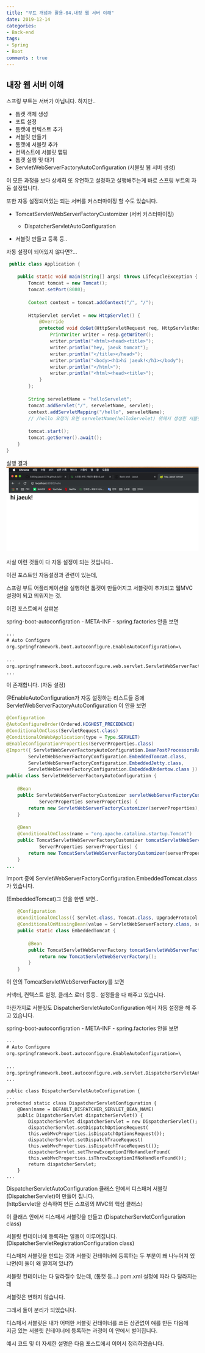 ```yaml
---
title: "부트 개념과 활용-04.내장 웹 서버 이해"
date: 2019-12-14
categories:
- Back-end
tags:
- Spring 
- Boot
comments : true
---
```


## 내장 웹 서버 이해

스프링 부트는 서버가 아닙니다. 하지만..            

- 톰캣 객체 생성
- 포트 설정
- 톰캣에 컨텍스트 추가
- 서블릿 만들기
- 톰캣에 서블릿 추가
- 컨텍스트에 서블릿 맵핑
- 톰캣 실행 및 대기
- ServletWebServerFactoryAutoConfiguration (서블릿 웹 서버 생성)

이 모든 과정을 보다 상세히 또 유연하고 설정하고 실행해주는게 바로 스프링 부트의 자동 설정입니다.           

또한 자동 설정되어있는 되는 서버를 커스터마이징 할 수도 있습니다.

- TomcatServletWebServerFactoryCustomizer (서버 커스터마이징)
  - DispatcherServletAutoConfiguration

- 서블릿 만들고 등록 등..


자동 설정이 되어있지 않다면?...     
~~~java
 public class Application {

    public static void main(String[] args) throws LifecycleException {
        Tomcat tomcat = new Tomcat();
        tomcat.setPort(8080);

        Context context = tomcat.addContext("/", "/");

        HttpServlet servlet = new HttpServlet() {
            @Override
            protected void doGet(HttpServletRequest req, HttpServletResponse resp) throws ServletException, IOException {
                PrintWriter writer = resp.getWriter();
                writer.println("<html><head><title>");
                writer.println("hey, jaeuk tomcat");
                writer.println("</title></head>");
                writer.println("<body><h1>hi jaeuk!</h1></body");
                writer.println("</html>");
                writer.println("<html><head><title>");
            }
        };

        String serveletName = "helloServelet";
        tomcat.addServlet("/", serveletName, servlet);
        context.addServletMapping("/hello", serveletName);
        // /hello 요청이 오면 serveletName(helloServelet) 위에서 생성한 서블릿을 보여주는 것

        tomcat.start();
        tomcat.getServer().await();
    }
}
~~~


실행 결과
![실행 결과](https://github.com/jaeuk2274/jaeuk2274.github.io/blob/master/_posts/img/%EC%8A%A4%ED%94%84%EB%A7%81%20%EB%B6%80%ED%8A%B8%20%EA%B0%9C%EB%85%90%EA%B3%BC%20%ED%99%9C%EC%9A%A9/01.real%20tomcat.png?raw=true)


사실 이런 것들이 다 자동 설정이 되는 것입니다..   

이전 포스트인 자동설정과 관련이 있는데,              

스프링 부트 어플리케이션을 실행하면 톰캣이 만들어지고 서블릿이 추가되고 웹MVC 설정이 되고 띄워지는 것.       


이전 포스트에서 살펴본

spring-boot-autoconfigration - META-INF - spring.factories 안을 보면
~~~xml
...
# Auto Configure
org.springframework.boot.autoconfigure.EnableAutoConfiguration=\

...
org.springframework.boot.autoconfigure.web.servlet.ServletWebServerFactoryAutoConfiguration,\
...
~~~
이 존재합니다. (자동 설정)

@EnableAutoConfiguration가 자동 설정하는 리스트들 중에 
ServletWebServerFactoryAutoConfiguration 이 안을 보면  

~~~java
@Configuration
@AutoConfigureOrder(Ordered.HIGHEST_PRECEDENCE)
@ConditionalOnClass(ServletRequest.class)
@ConditionalOnWebApplication(type = Type.SERVLET)
@EnableConfigurationProperties(ServerProperties.class)
@Import({ ServletWebServerFactoryAutoConfiguration.BeanPostProcessorsRegistrar.class,
		ServletWebServerFactoryConfiguration.EmbeddedTomcat.class,
		ServletWebServerFactoryConfiguration.EmbeddedJetty.class,
		ServletWebServerFactoryConfiguration.EmbeddedUndertow.class })
public class ServletWebServerFactoryAutoConfiguration {

	@Bean
	public ServletWebServerFactoryCustomizer servletWebServerFactoryCustomizer(
			ServerProperties serverProperties) {
		return new ServletWebServerFactoryCustomizer(serverProperties);
	}

	@Bean
	@ConditionalOnClass(name = "org.apache.catalina.startup.Tomcat")
	public TomcatServletWebServerFactoryCustomizer tomcatServletWebServerFactoryCustomizer(
			ServerProperties serverProperties) {
		return new TomcatServletWebServerFactoryCustomizer(serverProperties);
	}
...
~~~    

Import 중에 ServletWebServerFactoryConfiguration.EmbeddedTomcat.class 가 있습니다.


(EmbeddedTomcat)그 안을 한번 보면..
~~~java
	@Configuration
	@ConditionalOnClass({ Servlet.class, Tomcat.class, UpgradeProtocol.class })
	@ConditionalOnMissingBean(value = ServletWebServerFactory.class, search = SearchStrategy.CURRENT)
	public static class EmbeddedTomcat {

		@Bean
		public TomcatServletWebServerFactory tomcatServletWebServerFactory() {
			return new TomcatServletWebServerFactory();
		}
	}
~~~
  
이 안의 TomcatServletWebServerFactory를 보면
  
커넥터, 컨텍스트 설정, 클래스 로더 등등.. 설정들을 다 해주고 있습니다.       



                
		       
               

마찬가지로 서블릿도 DispatcherServletAutoConfiguration 에서 자동 설정을 해 주고 있습니다.    

spring-boot-autoconfigration - META-INF - spring.factories 안을 보면
~~~xml
...
# Auto Configure
org.springframework.boot.autoconfigure.EnableAutoConfiguration=\

...
org.springframework.boot.autoconfigure.web.servlet.DispatcherServletAutoConfiguration,\
...
~~~


~~~
public class DispatcherServletAutoConfiguration {
...
protected static class DispatcherServletConfiguration {
	@Bean(name = DEFAULT_DISPATCHER_SERVLET_BEAN_NAME)
	public DispatcherServlet dispatcherServlet() {
		DispatcherServlet dispatcherServlet = new DispatcherServlet();
		dispatcherServlet.setDispatchOptionsRequest(
		this.webMvcProperties.isDispatchOptionsRequest());
		dispatcherServlet.setDispatchTraceRequest(
		this.webMvcProperties.isDispatchTraceRequest());
		dispatcherServlet.setThrowExceptionIfNoHandlerFound(
		this.webMvcProperties.isThrowExceptionIfNoHandlerFound());
		return dispatcherServlet;
	}
...
~~~
DispatcherServletAutoConfiguration 클래스 안에서 디스패처 서블릿(DispatcherServlet)이 만들어 집니다.    
(httpServlet을 상속하여 만든 스프링의 MVC의 핵심 클래스)

이 클래스 안에서 디스패서 서블릿을 만들고 (DispatcherServletConfiguration class)

서블릿 컨테이너에 등록하는 일들이 이루어집니다.(DispatcherServletRegistrationConfiguration class)


디스패처 서블릿을 만드는 것과 서블릿 컨테이너에 등록하는 두 부분이 왜 나누어져 있냐면(이 둘이 왜 떨여져 있냐?)


서블릿 컨테이너는 다 달라질수 있는데, (톰캣 등...)
pom.xml 설정에 따라 다 달라지는데

서블릿은 변하지 않습니다.

그래서 둘이 분리가 되었습니다.

디스패서 서블릿은 내가 어떠한 서블릿 컨테이너를 쓰든 상관없이 얘를 만든 다음에                
지금 있는 서블릿 컨테이너에 등록하는 과정이 이 안에서 벌어집니다.

예시 코드 및 더 자세한 설명은 다음 포스트에서 이어서 정리하겠습니다.














